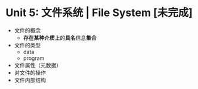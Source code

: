 # Unit 5: 文件系统 | File System [未完成]


- 文件的概念
    - **存在某种介质上**的**具名**信息**集合**
- 文件的类型
    - data
    - program
- 文件属性（元数据）
- 对文件的操作
- 文件内部结构